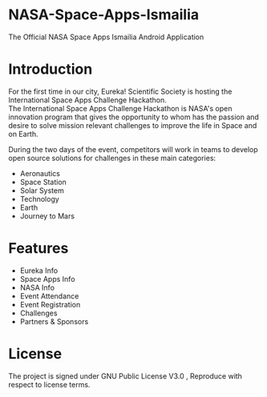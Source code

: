 # NASA-Space-Apps-Ismailia

The Official NASA Space Apps Ismailia Android Application 

# Introduction 

For the first time in our city, Eureka! Scientific Society is hosting the International Space Apps Challenge Hackathon.<br/>
The International Space Apps Challenge Hackathon is NASA's open innovation program that gives the opportunity to whom has the passion and desire to solve mission relevant challenges to improve the life in Space and on Earth.<br/>

During the two days of the event, competitors will work in teams to develop open source solutions for challenges in these main categories:<br/>

- Aeronautics<br/>
- Space Station<br/>
- Solar System<br/>
- Technology<br/>
- Earth<br/>
- Journey to Mars<br/>

# Features
- Eureka Info
- Space Apps Info
- NASA Info
- Event Attendance
- Event Registration
- Challenges
- Partners & Sponsors


# License 

The project is signed under GNU Public License V3.0 , Reproduce with respect to license terms.
